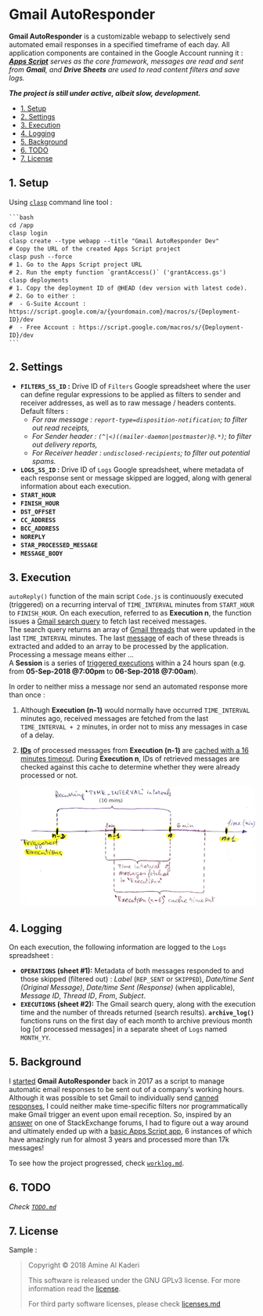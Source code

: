 # Gmail AutoResponder

**Gmail AutoResponder** is a customizable webapp to selectively send automated email responses in a specified timeframe of each day. All application components are contained in the Google Account running it : _**[Apps Script](https://developers.google.com/apps-script/reference/)** serves as the core framework, messages are read and sent from **Gmail**, and **Drive Sheets** are used to read content filters and save logs._
   
***The project is still under active, albeit slow, development.***

<!-- TOC depthFrom:2 depthTo:6 withLinks:1 updateOnSave:1 orderedList:0 -->

- [1. Setup](#1-setup)
- [2. Settings](#2-settings)
- [3. Execution](#3-execution)
- [4. Logging](#4-logging)
- [5. Background](#5-background)
- [6. TODO](#6-todo)
- [7. License](#7-license)

<!-- /TOC -->

## 1. Setup

Using [`clasp`](https://github.com/google/clasp#install) command line tool :

	```bash
	cd /app
	clasp login
	clasp create --type webapp --title "Gmail AutoResponder Dev"
    # Copy the URL of the created Apps Script project
	clasp push --force
    # 1. Go to the Apps Script project URL
    # 2. Run the empty function `grantAccess()` ('grantAccess.gs')
    clasp deployments
    # 1. Copy the deployment ID of @HEAD (dev version with latest code). 
    # 2. Go to either :
    #  - G-Suite Account : https://script.google.com/a/{yourdomain.com}/macros/s/{Deployment-ID}/dev
    #  - Free Account : https://script.google.com/macros/s/{Deployment-ID}/dev
	```

## 2. Settings

- **`FILTERS_SS_ID` :** Drive ID of `Filters` Google spreadsheet where the user can define regular expressions to be applied as filters to sender and receiver addresses, as well as to raw message / headers contents. Default filters :
    - _For raw message : `report-type=disposition-notification`; to filter out read receipts,_
    - _For Sender header : `(^|<)((mailer-daemon|postmaster)@.*)`; to filter out delivery reports,_
    - _For Receiver header : `undisclosed-recipients`; to filter out potential spams._
- **`LOGS_SS_ID` :** Drive ID of `Logs` Google spreadsheet, where metadata of each response sent or message skipped are logged, along with general information about each execution.
- **`START_HOUR`**
- **`FINISH_HOUR`**
- **`DST_OFFSET`**
- **`CC_ADDRESS`**
- **`BCC_ADDRESS`**
- **`NOREPLY`**
- **`STAR_PROCESSED_MESSAGE`**
- **`MESSAGE_BODY`**


## 3. Execution

`autoReply()` function of the main script `Code.js` is continuously executed (triggered) on a recurring interval of `TIME_INTERVAL` minutes from `START_HOUR` to `FINISH_HOUR`. On each execution, referred to as **Execution n**, the function issues a [Gmail search query](https://developers.google.com/apps-script/reference/gmail/gmail-app#search%28String%29) to fetch last received messages.  
The search query returns an array of [Gmail threads](https://developers.google.com/apps-script/reference/gmail/gmail-thread) that were updated in the last `TIME_INTERVAL` minutes. The last [message](https://developers.google.com/apps-script/reference/gmail/gmail-message) of each of these threads is extracted and added to an array to be processed by the application.  
Processing a message means either …  
A **Session** is a series of [triggered executions](https://developers.google.com/apps-script/guides/triggers/installable#time-driven_triggers) within a 24 hours span (e.g. from __05-Sep-2018 @7:00pm__ to __06-Sep-2018 @7:00am__).
   
In order to neither miss a message nor send an automated response more than once :
1. Although **Execution (n-1)** would normally have occurred `TIME_INTERVAL` minutes ago, received messages are fetched from the last `TIME_INTERVAL + 2` minutes, in order not to miss any messages in case of a delay.
2. **[IDs](https://developers.google.com/apps-script/reference/gmail/gmail-message#getId%28%29)** of processed messages from **Execution (n-1)** are [cached with a 16 minutes timeout](https://developers.google.com/apps-script/reference/cache/cache#put%28String%2CString%2CInteger%29). During **Execution n**, IDs of retrieved messages are checked against this cache to determine whether they were already processed or not.
   
    <img src="/assets/exec-timeline.jpg" alt="Execution timeline" width="600"/>
   
## 4. Logging

On each execution, the following information are logged to the `Logs` spreadsheet :
- **`OPERATIONS` (sheet #1):** Metadata of both messages responded to and those skipped (filtered out) : _Label_ (`REP_SENT` or `SKIPPED`), _Date/time Sent (Original Message)_, _Date/time Sent (Response)_ (when applicable), _Message ID_, _Thread ID_, _From_, _Subject_.
- **`EXECUTIONS` (sheet #2):** The Gmail search query, along with the execution time and the number of threads returned (search results).
**`archive_log()`** functions runs on the first day of each month to archive previous month log [of processed messages] in a separate sheet of `Logs` named `MONTH_YY`.

## 5. Background

I [started](https://github.com/amindeed/Gmail-AutoResponder/blob/master/worklog.md#2017-07-26-code) **Gmail AutoResponder** back in 2017 as a script to manage automatic email responses to be sent out of a company's working hours.  
Although it was possible to set Gmail to individually send [canned responses](https://support.google.com/mail/thread/14877273?hl=en&msgid=14879088), I could neither make time-specific filters nor programmatically make Gmail trigger an event upon email reception. So, inspired by an [answer](https://webapps.stackexchange.com/a/90089) on one of StackExchange forums, I had to figure out a way around and ultimately ended up with a [basic Apps Script app](https://github.com/amindeed/Gmail-AutoResponder/tree/796a6d84f1e7287b8a936083ae8f507035a28215/app), 6 instances of which have amazingly run for almost 3 years and processed more than 17k messages!  
  
To see how the project progressed, check [`worklog.md`](worklog.md).


## 6. TODO

_Check [`TODO.md`](TODO.md)_

## 7. License

Sample :

> Copyright © 2018 Amine Al Kaderi
>
> This software is released under the GNU GPLv3 license. For more information read the [license](https://www.gnu.org/licenses/gpl-3.0.txt).
>
> For third party software licenses, please check [licenses.md](licenses.md)
